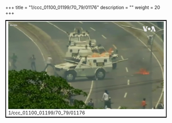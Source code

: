 +++
title = "1/ccc_01100_01199/70_79/01176"
description = ""
weight = 20
+++

<table style="border:2px solid black;max-width:800px;max-height:800px;" 
><tr><td>
<img class="center-fit-jpg"
src="/jpg_/aaa_20190430_NxaOmWaI8sI_01175.jpg">
1/ccc_01100_01199/70_79/01176
</img></td></tr></table>
